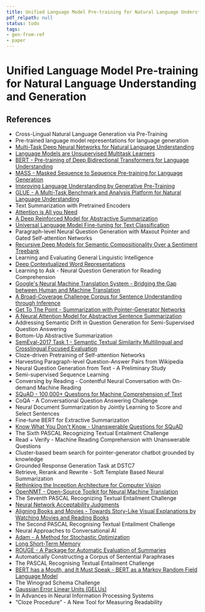 ```yaml
---
title: Unified Language Model Pre-training for Natural Language Understanding and Generation
pdf_relpath: null
status: todo
tags:
- gen-from-ref
- paper
---
```


# Unified Language Model Pre-training for Natural Language Understanding and Generation

## References

- Cross-Lingual Natural Language Generation via Pre-Training
- Pre-trained language model representations for language generation
- [Multi-Task Deep Neural Networks for Natural Language Understanding](./multi-task-deep-neural-networks-for-natural-language-understanding.md)
- [Language Models are Unsupervised Multitask Learners](./language-models-are-unsupervised-multitask-learners.md)
- [BERT - Pre-training of Deep Bidirectional Transformers for Language Understanding](./bert-pre-training-of-deep-bidirectional-transformers-for-language-understanding.md)
- [MASS - Masked Sequence to Sequence Pre-training for Language Generation](./mass-masked-sequence-to-sequence-pre-training-for-language-generation.md)
- [Improving Language Understanding by Generative Pre-Training](./improving-language-understanding-by-generative-pre-training.md)
- [GLUE - A Multi-Task Benchmark and Analysis Platform for Natural Language Understanding](./glue-a-multi-task-benchmark-and-analysis-platform-for-natural-language-understanding.md)
- Text Summarization with Pretrained Encoders
- [Attention is All you Need](./attention-is-all-you-need.md)
- [A Deep Reinforced Model for Abstractive Summarization](./a-deep-reinforced-model-for-abstractive-summarization.md)
- [Universal Language Model Fine-tuning for Text Classification](./universal-language-model-fine-tuning-for-text-classification.md)
- Paragraph-level Neural Question Generation with Maxout Pointer and Gated Self-attention Networks
- [Recursive Deep Models for Semantic Compositionality Over a Sentiment Treebank](./recursive-deep-models-for-semantic-compositionality-over-a-sentiment-treebank.md)
- Learning and Evaluating General Linguistic Intelligence
- [Deep Contextualized Word Representations](./deep-contextualized-word-representations.md)
- Learning to Ask - Neural Question Generation for Reading Comprehension
- [Google's Neural Machine Translation System - Bridging the Gap between Human and Machine Translation](./google-s-neural-machine-translation-system-bridging-the-gap-between-human-and-machine-translation.md)
- [A Broad-Coverage Challenge Corpus for Sentence Understanding through Inference](./a-broad-coverage-challenge-corpus-for-sentence-understanding-through-inference.md)
- [Get To The Point - Summarization with Pointer-Generator Networks](./get-to-the-point-summarization-with-pointer-generator-networks.md)
- [A Neural Attention Model for Abstractive Sentence Summarization](./a-neural-attention-model-for-abstractive-sentence-summarization.md)
- Addressing Semantic Drift in Question Generation for Semi-Supervised Question Answering
- Bottom-Up Abstractive Summarization
- [SemEval-2017 Task 1 - Semantic Textual Similarity Multilingual and Crosslingual Focused Evaluation](./semeval-2017-task-1-semantic-textual-similarity-multilingual-and-crosslingual-focused-evaluation.md)
- Cloze-driven Pretraining of Self-attention Networks
- Harvesting Paragraph-level Question-Answer Pairs from Wikipedia
- Neural Question Generation from Text - A Preliminary Study
- Semi-supervised Sequence Learning
- Conversing by Reading - Contentful Neural Conversation with On-demand Machine Reading
- [SQuAD - 100,000+ Questions for Machine Comprehension of Text](./squad-100-000-questions-for-machine-comprehension-of-text.md)
- CoQA - A Conversational Question Answering Challenge
- Neural Document Summarization by Jointly Learning to Score and Select Sentences
- Fine-tune BERT for Extractive Summarization
- [Know What You Don't Know - Unanswerable Questions for SQuAD](./know-what-you-don-t-know-unanswerable-questions-for-squad.md)
- The Sixth PASCAL Recognizing Textual Entailment Challenge
- Read + Verify - Machine Reading Comprehension with Unanswerable Questions
- Cluster-based beam search for pointer-generator chatbot grounded by knowledge
- Grounded Response Generation Task at DSTC7
- Retrieve, Rerank and Rewrite - Soft Template Based Neural Summarization
- [Rethinking the Inception Architecture for Computer Vision](./rethinking-the-inception-architecture-for-computer-vision.md)
- [OpenNMT - Open-Source Toolkit for Neural Machine Translation](./opennmt-open-source-toolkit-for-neural-machine-translation.md)
- The Seventh PASCAL Recognizing Textual Entailment Challenge
- [Neural Network Acceptability Judgments](./neural-network-acceptability-judgments.md)
- [Aligning Books and Movies - Towards Story-Like Visual Explanations by Watching Movies and Reading Books](./aligning-books-and-movies-towards-story-like-visual-explanations-by-watching-movies-and-reading-books.md)
- The Second PASCAL Recognising Textual Entailment Challenge
- Neural Approaches to Conversational AI
- [Adam - A Method for Stochastic Optimization](./adam-a-method-for-stochastic-optimization.md)
- [Long Short-Term Memory](./long-short-term-memory.md)
- [ROUGE - A Package for Automatic Evaluation of Summaries](./rouge-a-package-for-automatic-evaluation-of-summaries.md)
- Automatically Constructing a Corpus of Sentential Paraphrases
- The PASCAL Recognising Textual Entailment Challenge
- [BERT has a Mouth, and It Must Speak - BERT as a Markov Random Field Language Model](./bert-has-a-mouth-and-it-must-speak-bert-as-a-markov-random-field-language-model.md)
- The Winograd Schema Challenge
- [Gaussian Error Linear Units (GELUs)](./gaussian-error-linear-units-gelus.md)
- In Advances in Neural Information Processing Systems
- “Cloze Procedure” - A New Tool for Measuring Readability
